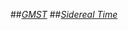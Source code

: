 

##[*GMST*](http://douglasallen.github.com/planets/)
##[*Sidereal Time*](http://docs.kde.org/stable/en/kdeedu/kstars/ai-sidereal.html)